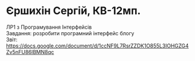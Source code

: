 # Єршихін Сергій, КВ-12мп.
ЛР1 з Програмування Інтерфейсів <br/>
Завдання: розробити програмний інтерфейс блогу <br/>
Звіт: https://docs.google.com/document/d/1ccNF9L7RsrZZDK1O855L3IOHGZG4Zv5nFU86lBMN8qc

